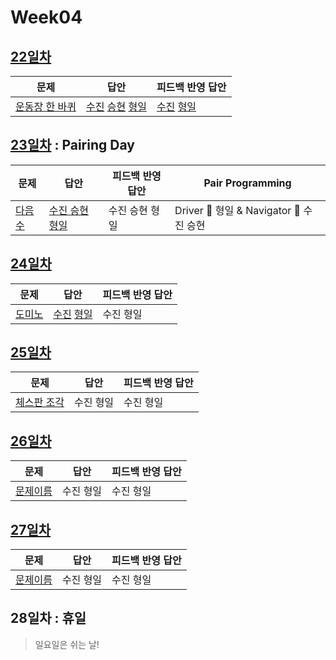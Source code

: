 # Week04

## [22일차](Day22)

| 문제                                                    | 답안                                                                                   | 피드백 반영 답안                                                |
| ------------------------------------------------------- | -------------------------------------------------------------------------------------- | --------------------------------------------------------------- |
| [운동장 한 바퀴](https://www.acmicpc.net/problem/16486) | [수진](Day22/bj16486_ksj.js) [승현](Day22/bj16486_lsh.js) [형일](Day22/bj16486_jhi.js) | [수진](Day22/bj16486_ksj_fb.js) [형일](Day22/bj16486_jhi_fb.js) |

## [23일차](Day23) : Pairing Day

| 문제                                           | 답안                                          | 피드백 반영 답안 | Pair Programming                        |
| ---------------------------------------------- | --------------------------------------------- | ---------------- | --------------------------------------- |
| [다음수](https://www.acmicpc.net/problem/4880) | [수진 승현 형일](Day23/bj4880_jhi_ksj_lsh.js) | 수진 승현 형일   | Driver 🚗 형일 & Navigator 🧭 수진 승현 |

## [24일차](Day24)

| 문제                                           | 답안                                              | 피드백 반영 답안 |
| ---------------------------------------------- | ------------------------------------------------- | ---------------- |
| [도미노](https://www.acmicpc.net/problem/2921) | [수진](bj2921_ksj.js) [형일](Day24/bj2921_jhi.js) | 수진 형일        |

## [25일차](Day25)

| 문제                 | 답안      | 피드백 반영 답안 |
| -------------------- | --------- | ---------------- |
| [체스판 조각](https://www.acmicpc.net/problem/3004) | 수진 형일 | 수진 형일        |

## [26일차](Day26)

| 문제                 | 답안      | 피드백 반영 답안 |
| -------------------- | --------- | ---------------- |
| [문제이름](문제링크) | 수진 형일 | 수진 형일        |

## [27일차](Day27)

| 문제                 | 답안      | 피드백 반영 답안 |
| -------------------- | --------- | ---------------- |
| [문제이름](문제링크) | 수진 형일 | 수진 형일        |

## 28일차 : 휴일

> 일요일은 쉬는 날!
